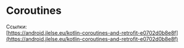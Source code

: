 # Coroutines

Ссылки:  
[https://android.jlelse.eu/kotlin-coroutines-and-retrofit-e0702d0b8e8f](https://android.jlelse.eu/kotlin-coroutines-and-retrofit-e0702d0b8e8f)

